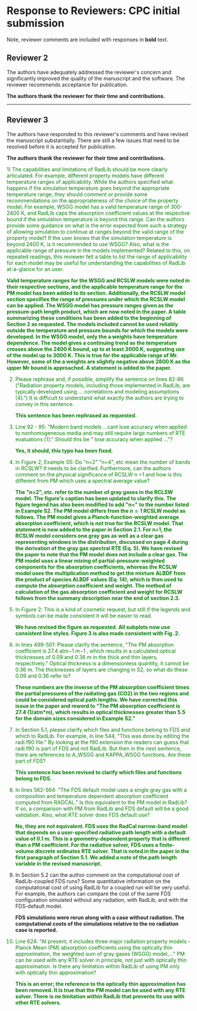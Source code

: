 # Response to Reviewers: CPC initial submission

Note, reviewer comments are included with responses in **bold** text.

## Reviewer 2

The authors have adequately addressed the reviewer's concern and significantly improved the quality of the manuscript
and the software. The reviewer recommends acceptance for publication.

**The authors thank the reviewer for their time and contributions.**

-------------------------------------

## Reviewer 3

The authors have responded to this reviewer's comments and have revised the manuscript substantially. There are still a
few issues that need to be resolved before it is accepted for publication.

**The authors thank the reviewer for their time and contributions.**

<font color='green'>
1) The capabilities and limitations of RadLib should be more clearly articulated. For example, different property models
   have different temperature ranges of applicability. While the authors specified what happens if the simulation
   temperature goes beyond the appropriate temperature range, they should comment or provide some recommendations on the
   appropriateness of the choice of the property model. For example, WSGG model has a valid temperature range of
   300-2400 K, and RadLib caps the absorption coefficient values at the respective bound if the simulation temperature
   is beyond this range. Can the authors provide some guidance on what is the error expected from such a strategy of
   allowing simulation to continue at ranges beyond the valid range of the property model? If the user knows that the
   simulation temperature is beyond 2400 K, is it recommended to use WSGG? Also, what is the applicable range of
   pressure in the models implemented? Related to this, on repeated readings, this reviewer felt a table to list the
   range of applicability for each model may be useful for understanding the capabilities of RadLib at-a-glance for an
   user.


   **Valid temperature ranges for the WSGG and RCSLW models were noted in their respective sections, and the applicable
   temperature range for the PM model has been added to its section. Additionally, the RCSLW model section specifies the
   range of pressures under which the RCSLW model can be applied. The WSGG model has pressure ranges given as the pressure-path length product, which are now    noted in the paper. A table summarizing these conditions has been added to the beginning of Section 2 as requested. 
   The models included cannot be used reliably outside the temperature and pressure bounds for which the models were developed. In the WSGG model, only the a weights have temperature dependence. The model gives a continuing trend as the temperature crosses above the 2400 K bound, up to at least 3000 K, suggesting use of the model up to 3000 K. This is true for the applicable range of Mr. However, some of the a weights are slightly negative above 2800 K as the upper Mr bound is approached. A statement is added to the paper.**


2) Please rephrase and, if possible, simplify the sentence on lines 82-86 ("Radiation property models, including those
   implemented in RadLib, are typically developed using ... correlations and modeling assumptions [4].") It is difficult
   to understand what exactly the authors are trying to convey in this sentence.

   **This sentence has been rephrased as requested.**


3) Line 92 - 95: "Modern band models .. cant lose accuracy when applied to nonhomogeneous media and may still require
   large numbers of RTE evaluations [1]." Should this be "<can> lose accuracy when applied …"?

   **Yes, it should, this typo has been fixed.**

4) In Figure 2, Example S5: Do "n=2" "n=4", etc mean the number of bands in RCSLW? It needs to be clarified.
   Furthermore, can the authors comment on the physical significance of RCSLW n =1 and how is this different from PM
   which uses a spectral average value?

   **The "n=2", etc. refer to the number of gray gases in the RCLSW model. The figure's caption has been updated to clarify this. The figure legend has also been modified to add "n=" to the number listed in Example S2.
The PM model differs from the $n=1$ RCSLW model as follows. The PM model gives a Planck-function-weighted average absorption coefficient, which is not true for the RCSLW model. That statement is now added to the paper in Section 2.1. For n=1, the RCSLW model considers one gray gas as well as a clear gas representing windows in the distribution, discussed on page 4 during the derivation of the gray gas spectral RTE (Eq. 5). 
We have revised the paper to note that the PM model does not include a clear gas. 
The PM model uses a linear mixing of partial-pressure-weighted components for the absorption coefficients, whereas the RCSLW model uses the multiplication method to get the mixture ALBDF from the product of species ALBDF values (Eq. 14), which is then used to compute the absorption coefficient and weight. The method of calculation of the gas absorption coefficient and weight for RCSLW follows from the summary description near the end of section 2.3.**
</font>

<font color='green'>

5) In Figure 2: This is a kind of cosmetic request, but still if the legends and symbols can be made consistent it will
   be easier to read.

   **We have revised the figure as requested. All subplots now use consistent line styles. Figure 3 is also made consistent with Fig. 2.**

6) In lines 499-501: Please clarify the sentence, "The PM absorption coefficient is 27.4 atm−1 m−1 , which results in a
   calculated optical thicknesses of 0.09 and 0.36 m in the thick and thin layers, respectively." Optical thickness is a
   dimensionless quantity, it cannot be 0.36 m. The thicknesses of layers are changing in S2, so what do these 0.09 and
   0.36 refer to?

    **These numbers are the inverse of the PM absorption coefficient times the partial pressures of the radiating gas (CO2) in the two regions and could be considered optical path lengths. We have corrected this issue in the paper and reword to "The PM absorption coefficient is 27.4 (1/atm*m), which results in optical thicknesses greater than 5.5
for the domain sizes considered in Example S2."**
</font>

<font color='green'>

7) In Section 5.1, please clarify which files and functions belong to FDS and which to RadLib. For example, in line
   544, "This was done by editing the radi.f90 file." By looking at the f90 extension the readers can guess that
   radi.f90 is part of FDS and not RadLib. But then in the next sentence, there are references to A_WSGG and KAPPA_WSGG
   functions. Are these part of FDS?

   **This sentence has been revised to clarify which files and functions belong to FDS.**

8) In lines 562-564: "The FDS default model uses a single gray gas with a composition and temperature dependent
   absorption coefficient computed from RADCAL." Is this equivalent to the PM model in RadLib? If so, a comparison with
   PM from RadLib and FDS default will be a good validation. Also, what RTE solver does FDS default use?

   **No, they are not equivalent. FDS uses the RadCal narrow-band model that depends on a user-specified radiative path length with a default value of 0.1 m. This is a geometry-dependent property that is different than a PM coefficient. For the radiative solver, FDS uses a finite-volume discrete ordinates RTE solver. That is noted in the paper in the first paragraph of Section 5.1. We added a note of the path length variable in the revised manuscript.**
</font>

9) In Section 5.2 can the author comment on the computational cost of RadLib-coupled FDS runs? Some quantitative
   information on the computational cost of using RadLib for a coupled run will be very useful. For example, the authors
   can compare the cost of the same FDS configuration simulated without any radiation, with RadLib, and with the
   FDS-default model.

   **FDS simulations were rerun along with a case without radiation. The computational costs of the simulations relative to the no radiation case is reported.**

<font color='green'>

10) Line 624: "At present, it includes three major radiation property models - Planck Mean (PM) absorption coefficients
    using the optically thin approximation, the weighted sum of gray gases (WSGG) model,..." PM can be used with any RTE
    solver in principle, not just with optically thin approximation. Is there any limitation within RadLib of using PM
    only with optically thin approximation?

    **This is an error; the reference to the optically thin approximation has been removed. It is true that the PM model can 
be used with any RTE solver. There is no limitation within RadLib that prevents its use with other RTE solvers.**
</font>
